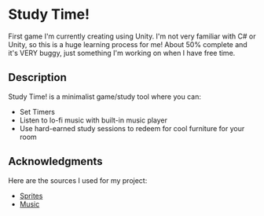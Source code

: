 # Study Time!

First game I'm currently creating using Unity. I'm not very familiar with C# or Unity, so this is a huge learning process for me!
About 50% complete and it's VERY buggy, just something I'm working on when I have free time.

## Description

Study Time! is a minimalist game/study tool where you can:
* Set Timers
* Listen to lo-fi music with built-in music player
* Use hard-earned study sessions to redeem for cool furniture for your room

## Acknowledgments

Here are the sources I used for my project:
* [Sprites](https://www.instagram.com/PabloGameDev/)
* [Music](https://www.chosic.com/free-music/lofi/)

